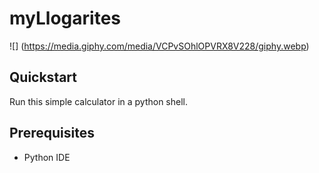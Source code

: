 # myLlogarites

![] (https://media.giphy.com/media/VCPvSOhlOPVRX8V228/giphy.webp)

## Quickstart
Run this simple calculator in a python shell.

## Prerequisites

- Python IDE

